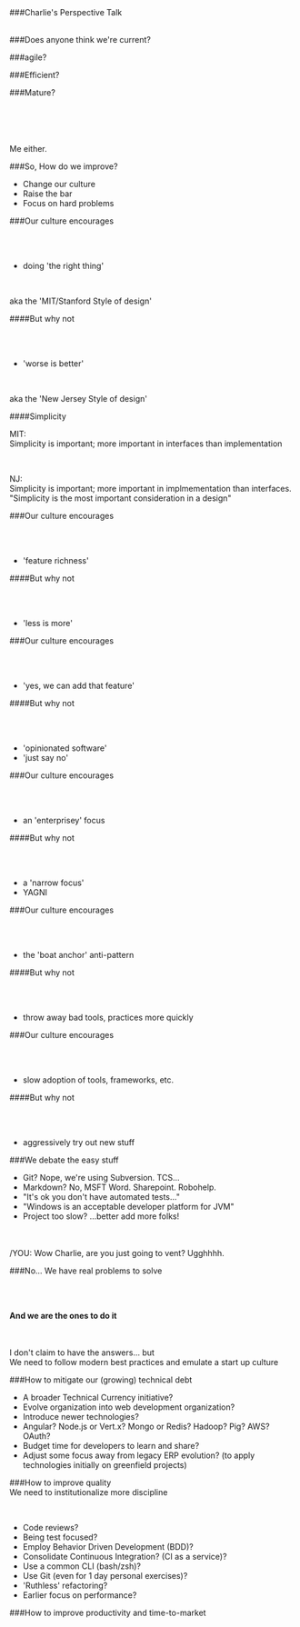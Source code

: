 <br /><br />
<br /><br />

###Charlie's Perspective Talk
<br /><br />






###Does anyone think we're current?

###agile?

###Efficient?

###Mature?

<br /><br /><br /><br />
Me either.






###So, How do we improve?

- Change our culture
- Raise the bar
- Focus on hard problems






###Our culture encourages

<br /><br />

- doing 'the right thing'

<br />

aka the 'MIT/Stanford Style of design'




####But why not

<br /><br />

- 'worse is better'

<br />

aka the 'New Jersey Style of design'




####Simplicity

MIT:<br />
Simplicity is important; more important in interfaces than implementation

<br />

NJ:<br />
Simplicity is important; more important in implmementation than interfaces.<br />
"Simplicity is the most important consideration in a design"






###Our culture encourages

<br /><br />

- 'feature richness'




####But why not

<br /><br />

- 'less is more'






###Our culture encourages

<br /><br />

- 'yes, we can add that feature'




####But why not

<br /><br />

- 'opinionated software'
- 'just say no'






###Our culture encourages

<br /><br />

- an 'enterprisey' focus




####But why not

<br /><br />

- a 'narrow focus'
- YAGNI






###Our culture encourages

<br /><br />

- the 'boat anchor' anti-pattern




####But why not

<br /><br />

- throw away bad tools, practices more quickly






###Our culture encourages

<br /><br />

- slow adoption of tools, frameworks, etc.




####But why not

<br /><br />

- aggressively try out new stuff









###We debate the easy stuff

- Git? Nope, we're using Subversion. TCS...
- Markdown?  No, MSFT Word. Sharepoint.  Robohelp.
- "It's ok you don't have automated tests..."
- "Windows is an acceptable developer platform for JVM"
- Project too slow? ...better add more folks!

<br /><br />
/YOU:  Wow Charlie, are you just going to vent?  Ugghhhh.




###No... We have real problems to solve

<br /><br />

**And we are the ones to do it**

<br /><br />
I don't claim to have the answers... but<br />
We need to follow modern best practices and emulate a start up culture<br />




###How to mitigate our (growing) technical debt

- A broader Technical Currency initiative?
- Evolve organization into web development organization?
- Introduce newer technologies?
 - Angular? Node.js or Vert.x? Mongo or Redis? Hadoop? Pig? AWS? OAuth?
 - Budget time for developers to learn and share?
 - Adjust some focus away from legacy ERP evolution? (to apply technologies initially on greenfield projects)




###How to improve quality
<br />
We need to institutionalize more discipline

<br />

- Code reviews?
- Being test focused?
 - Employ Behavior Driven Development (BDD)?
 - Consolidate Continuous Integration? (CI as a service)?
- Use a common CLI (bash/zsh)?
- Use Git (even for 1 day personal exercises)?
- 'Ruthless' refactoring?
- Earlier focus on performance?




###How to improve productivity and time-to-market

